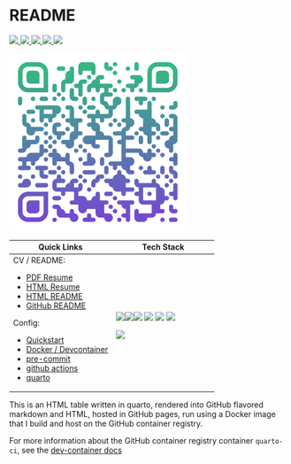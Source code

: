 # README

<a href="https://github.com/pre-commit/pre-commit" target="_blank" rel="noreferrer">
<img src="https://img.shields.io/badge/pre--commit-enabled-brightgreen?logo=pre-commit"/>
</a>
<a href="https://github.com/cameronrutherford/cameronrutherford/actions/workflows/pre-commit.yml" rel="noreferrer">
<img src="https://github.com/cameronrutherford/cameronrutherford/actions/workflows/pre-commit.yml/badge.svg?event=pull_request"/>
</a>
<a href="https://github.com/cameronrutherford/cameronrutherford/actions/workflows/publish.yml">
<img src="https://github.com/cameronrutherford/cameronrutherford/actions/workflows/publish.yml/badge.svg"/>
</a>
<a href="https://github.com/cameronrutherford/cameronrutherford/actions/workflows/dev-container-publish.yml">
<img src="https://github.com/cameronrutherford/cameronrutherford/actions/workflows/dev-container-publish.yml/badge.svg"/>
</a>
<a href="https://github.com/cameronrutherford/cameronrutherford/actions/workflows/quarto-render-build.yml">
<img src="https://github.com/cameronrutherford/cameronrutherford/actions/workflows/quarto-render-build.yml/badge.svg?event=pull_request"/>
</a>

<a href="https://cameronrutherford.github.io/cameronrutherford/index.html" target="_blank" rel="noreferrer"> <img src="./config/qr-code.svg" width="320"/> </a>
&#10;
<table data-quarto-postprocess="true">
<colgroup>
<col style="width: 50%" />
<col style="width: 50%" />
</colgroup>
<thead>
<tr class="header">
<th data-quarto-table-cell-role="th">Quick Links</th>
<th data-quarto-table-cell-role="th">Tech Stack</th>
</tr>
</thead>
<tbody>
<tr class="odd">
<td>CV / README:
<ul>
<li><a
href="https://cameronrutherford.github.io/cameronrutherford/resume/resume.pdf">PDF
Resume</a></li>
<li><a
href="https://cameronrutherford.github.io/cameronrutherford/resume/resume.html">HTML
Resume</a></li>
<li><a
href="https://cameronrutherford.github.io/cameronrutherford/index.html">HTML
README</a></li>
<li><a
href="https://github.com/cameronrutherford/cameronrutherford">GitHub
README</a></li>
</ul>
Config:
<ul>
<li><a
href="https://cameronrutherford.github.io/cameronrutherford/config/quickstart.html">Quickstart</a></li>
<li><a
href="https://cameronrutherford.github.io/cameronrutherford/config/devcontainer.html">Docker
/ Devcontainer</a></li>
<li><a
href="https://cameronrutherford.github.io/cameronrutherford/config/pre-commit.html">pre-commit</a></li>
<li><a
href="https://cameronrutherford.github.io/cameronrutherford/config/github-actions.html">github
actions</a></li>
<li><a
href="https://cameronrutherford.github.io/cameronrutherford/config/quarto.html">quarto</a></li>
</ul></td>
<td><div>
<p><a href="https://quarto.org/" style="float: left;" target="_blank"
rel="noreferrer"><img src="https://quarto.org/quarto.png"
width="160" /></a></p>
</div>
<div>
<p><a href="https://www.freepnglogos.com/images/javascript-39398.html"
style="float: left;" target="_blank" rel="noreferrer"><img
src="https://www.freepnglogos.com/uploads/javascript-png/fix-html-css-javascript-for-website-logo-6.png"
width="160" /></a></p>
</div>
<p><a href="https://www.json.org/json-en.html" target="_blank"
rel="noreferrer"><img
src="https://www.vectorlogo.zone/logos/json/json-icon.svg"
width="40" /></a> <a href="https://www.docker.com/" target="_blank"
rel="noreferrer"><img
src="https://www.vectorlogo.zone/logos/docker/docker-tile.svg"
width="40" /></a> <a href="https://www.lua.org/" target="_blank"
rel="noreferrer"><img
src="https://www.vectorlogo.zone/logos/lua/lua-official.svg"
height="40" /></a> <a href="https://github.com/" target="_blank"
rel="noreferrer"><img
src="https://www.vectorlogo.zone/logos/github/github-icon.svg"
width="40" /></a></p>
<div>
<p><a href="https://www.latex-project.org/" style="float: left;"
target="_blank" rel="noreferrer"><img
src="https://upload.wikimedia.org/wikipedia/commons/4/45/LaTeX_project_logo_bird.svg"
width="160" /></a></p>
</div></td>
</tr>
</tbody>
</table>

This is an HTML table written in quarto, rendered into GitHub flavored
markdown and HTML, hosted in GitHub pages, run using a Docker image that
I build and host on the GitHub container registry.

For more information about the GitHub container registry container
`quarto-ci`, see the [dev-container docs](./config/devcontainer.qmd)

